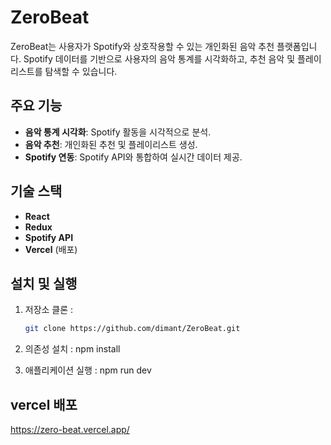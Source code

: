 # ZeroBeat

ZeroBeat는 사용자가 Spotify와 상호작용할 수 있는 개인화된 음악 추천 플랫폼입니다. Spotify 데이터를 기반으로 사용자의 음악 통계를 시각화하고, 추천 음악 및 플레이리스트를 탐색할 수 있습니다.

## 주요 기능
- **음악 통계 시각화**: Spotify 활동을 시각적으로 분석.
- **음악 추천**: 개인화된 추천 및 플레이리스트 생성.
- **Spotify 연동**: Spotify API와 통합하여 실시간 데이터 제공.

## 기술 스택
- **React**
- **Redux**
- **Spotify API**
- **Vercel** (배포)

## 설치 및 실행
1. 저장소 클론 :
   ```bash
   git clone https://github.com/dimant/ZeroBeat.git

2. 의존성 설치 :
 npm install

3. 애플리케이션 실행 : 
npm run dev

## vercel 배포
https://zero-beat.vercel.app/

